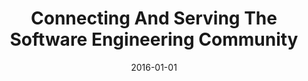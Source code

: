 ---
title: "Connecting And Serving The Software Engineering Community"
date: 2016-01-01
venue: ""
paperurl: https://doi.org/10.1109/TSE.2016.2532379
authors: "Matthew B Dwyer, Eric Bodden, Brian Fitzgerald, Miryung Kim, Sunghun Kim, A J Ko, Emilia Mendes, Raffaela Mirandola, Ana Moreira, Forrest Shull, Stephen F Siegel, Tao Xie and Charles Zhang"
awards: ""
---
